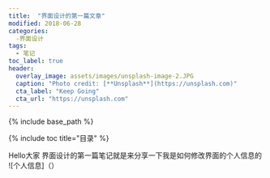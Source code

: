 ```yaml
---
title:  "界面设计的第一篇文章"
modified: 2018-06-28 
categories: 
  -界面设计
tags:
  - 笔记
toc_label: true
header:
  overlay_image: assets/images/unsplash-image-2.JPG
  caption: "Photo credit: [**Unsplash**](https://unsplash.com)"
  cta_label: "Keep Going"
  cta_url: "https://unsplash.com"
---
```


{% include base_path %}

{% include toc title="目录" %}


Hello大家
界面设计的第一篇笔记就是来分享一下我是如何修改界面的个人信息的
![个人信息]（）
